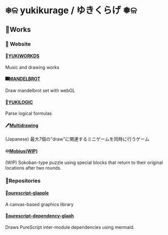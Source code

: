 # ❅ଳ yukikurage / ゆきくらげ ❅ଳ

## 📖Works

### 📄 Website

#### 🎵[YUKIWORKDS](https://yukikurage.github.io/portfolio/)

Music and drawing works

#### 🎆[MANDELBROT](https://yukikurage.github.io/mandelbrot/)

Draw mandelbrot set with webGL

#### 🤔[YUKILOGIC](https://yukikurage.github.io/logic-circuit/)

Parse logical formulas

#### 🖊️[Multidrawing](https://yukikurage.trap.show/hackathon_21winter_19/)

(Japanese) 最大7個の"draw"に関連するミニゲームを同時に行うゲーム

#### ♾️[Mobius(WIP)](https://yukikurage.github.io/mobius/)

(WIP) Sokoban-type puzzle using special blocks that return to their original locations after two rounds.

### 🧰Repositories

#### 🍎[purescript-glapple](https://github.com/yukikurage/purescript-glapple)

A canvas-based graphics library

#### 🌲[purescript-dependency-glaph](https://github.com/yukikurage/purescript-dependency-graph)

Draws PureScript inter-module dependencies using mermaid.


